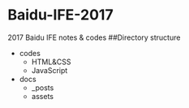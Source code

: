 # Baidu-IFE-2017
2017 Baidu IFE notes & codes
##Directory structure
+ codes
	+ HTML&CSS
	+ JavaScript
+ docs
	+ _posts
	+ assets
	 	